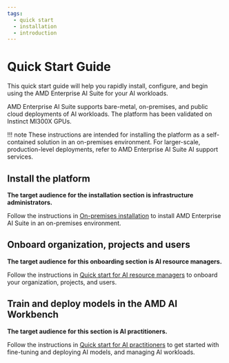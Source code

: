 ```yaml
---
tags:
  - quick start
  - installation
  - introduction
---
```


# Quick Start Guide

This quick start guide will help you rapidly install, configure, and begin using the AMD Enterprise AI Suite for your AI workloads.

AMD Enterprise AI Suite supports bare-metal, on-premises, and public cloud deployments of AI workloads. The platform has been validated on Instinct MI300X GPUs.

!!! note
    These instructions are intended for installing the platform as a self-contained solution in an on-premises environment. For larger-scale, production-level deployments, refer to AMD Enterprise AI Suite AI support services.

## Install the platform

**The target audience for the installation section is infrastructure administrators.**

Follow the instructions in [On-premises installation](./platform-infrastructure/on-premises-installation.md) to install AMD Enterprise AI Suite in an on-premises environment.

## Onboard organization, projects and users

**The target audience for this onboarding section is AI resource managers.**

Follow the instructions in [Quick start for AI resource managers](./quick-start-guides/resource-manager-quick-start.md) to onboard your organization, projects, and users.

## Train and deploy models in the AMD AI Workbench

**The target audience for this section is AI practitioners.**

Follow the instructions in [Quick start for AI practitioners](./quick-start-guides/workbench-quick-start.md) to get started with fine-tuning and deploying AI models, and managing AI workloads.
